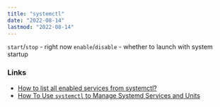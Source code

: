 ```yaml
---
title: "systemctl"
date: "2022-08-14"
lastmod: "2022-08-14"
---
```


`start`/`stop` - right now
`enable`/`disable` - whether to launch with system startup

### Links
- [How to list all enabled services from systemctl?](https://askubuntu.com/questions/795226/)
- [How To Use `systemctl` to Manage Systemd Services and Units](https://www.digitalocean.com/community/tutorials/how-to-use-systemctl-to-manage-systemd-services-and-units)
